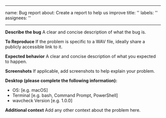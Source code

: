 <!--
SPDX-FileCopyrightText: 2022 Barndollar Music, Ltd.

SPDX-License-Identifier: Apache-2.0
-->

---
name: Bug report
about: Create a report to help us improve
title: ''
labels: ''
assignees: ''

---

**Describe the bug**
A clear and concise description of what the bug is.

**To Reproduce**
If the problem is specific to a WAV file, ideally share a publicly accessible link to it.

**Expected behavior**
A clear and concise description of what you expected to happen.

**Screenshots**
If applicable, add screenshots to help explain your problem.

**Desktop (please complete the following information):**
 - OS: [e.g. macOS]
 - Terminal [e.g. bash, Command Prompt, PowerShell]
 - wavcheck Version [e.g. 1.0.0]

**Additional context**
Add any other context about the problem here.
